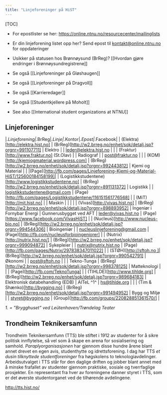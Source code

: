 ```yaml
---
title: "Linjeforeninger på HiST"
---
```


[TOC]

* For epostlister se her: https://online.ntnu.no/resourcecenter/mailinglists
* Er din linjeforening listet opp her? Send epost til kontakt@online.ntnu.no for oppdateringer
* Usikker på statusen hos Brønnøysund (BrReg)? [[Hvordan gjøre endringer i Brønnøysundregistrene]]

* Se også [[Linjeforeninger på Gløshaugen]]
* Se også [[Linjeforeninger på Dragvoll]]
* Se også [[Karrieredager]]
* Se også [[Studentkjellere på Moholt]]
* See also [[International student organizations at NTNU]]

## Linjeforeninger

|_.Linjeforening|_.BrReg|_.Linje|_.Kontor|_.Epost|_.Facebook|
| (Elektra)[http://elektra.hist.no] | (BrReg)[http://w2.brreg.no/enhet/sok/detalj.jsp?orgnr=991107711] | Elektro | | leder@elektra.hist.no | |
| (Fraktur)[http://www.fraktur.no] (St.Olav) | | Radiograf | | post@fraktur.no | |
| (KOM)[http://kjemiogmaterial.wordpress.com] | (BrReg)[http://w2.brreg.no/enhet/sok/detalj.jsp?orgnr=992443812] | Kjemi og Material | | |(Page)[http://fb.com/pages/Linjeforening-Kjemi-og-Material-HiST/125600184158199]|
| (Logistikkstudentene)[http://www.logistikkstudentene.no] | (BrReg)[http://w2.brreg.no/enhet/sok/detalj.jsp?orgnr=891131372] | Logistikk | | logistikkstudentene@gmail.com | (Page)[http://fb.com/pages/Logistikkstudentene/116151561776568] |
| (MiT)[http://mit.hist.no] | | Maskin | | | |
| (Vivas)[http://vivas.hist.no] | (BrReg)[http://w2.brreg.no/enhet/sok/detalj.jsp?orgnr=898893952] | Ingeniør i Fornybar Energi | Gunnerusbygget  ved AFT |  leder@vivas.hist.no | (Page)[https://www.facebook.com/VivasHiST]  |
| (Nucleus)[http://www.nucleus-bio.no] | (BrReg)[http://w2.brreg.no/enhet/sok/detalj.jsp?orgnr=994544306] | Bioingeniør | | nucleuslinjeforening@gmail.com | (Page)[http://fb.com/nucleusforbioingeniorer] |
| (Nutrix)[http://nutrix.hist.no/] | (BrReg)[http://w2.brreg.no/enhet/sok/detalj.jsp?orgnr=999094872] | Sykepleier | | nutrix@nutrix.hist.no | (Page)[http://fb.com/pages/Nutrix/297838347011022] |
| (STØH)[http://sftoh.no ]| (BrReg)[http://w2.brreg.no/enhet/sok/detalj.jsp?orgnr=990542791] | Økonomi | | post@sftoh.no | |
| Tekno-Tunga | (BrReg)[http://w2.brreg.no/enhet/sok/detalj.jsp?orgnr=998378125] | Matteknologi | | | (Page)[http://fb.com/TeknoTunga] |
| (TIHLDE)[http://www.tihlde.org] | (BrReg)[http://w2.brreg.no/enhet/sok/detalj.jsp?orgnr=989684183] | Elektronisk databehandling (EDB) | AITeL ^1^ | hs@tihlde.org | |
| (Tim & Shænko)[http://bygging.no] | (BrReg)[http://w2.brreg.no/enhet/sok/detalj.jsp?orgnr=991494952] | Bygg og Miljø | | styret@bygging.no | (Group)[http://fb.com/groups/220828851361570/] |

_1. = "Brygghuset" ved Leütenhaven/Trøndelag Teater_

## Trondheim Teknikersamfunn

Trondheim Teknikersamfunn (TTS) ble stiftet i 1912 av studenter for å sikre politisk innflytelse, så vel som å skape en arena for sosialisering og samhold. *Paraplyorganisasjonen* har gjennom disse hundre årene blant annet drevet en egen avis, studenthytte og idrettsforening. I dag har TTS *et dusin tilknyttede studentforeninger* fra høgskolens to teknologiavdelinger. Arbeidsutvalget i TTS står for den daglige driften og jobber blant annet med å minske frafallet av studenter gjennom praktiske, sosiale og tverrfaglige prosjekter. En representant fra hver av foreningene danner styret i TTS, som er det øverste studentorganet ved de tilhørende avdelingene.

http://tts.hist.no/